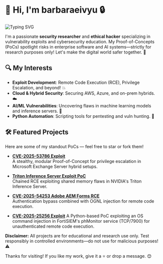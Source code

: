 # 👋 Hi, I'm barbaraeivyu 🔒

<img src="https://readme-typing-svg.demolab.com?font=Fira+Code&size=24&duration=3000&pause=1000&color=FF4500&width=500&lines=Passionate+Security+Researcher;Ethical+Hacker+Specialist;Vulnerability+Exploits+Expert;Cybersecurity+Educator" alt="Typing SVG" />


I'm a passionate **security researcher** and **ethical hacker** specializing in vulnerability exploits and cybersecurity education. My Proof-of-Concepts (PoCs) spotlight risks in enterprise software and AI systems—strictly for research purposes only! Let's make the digital world safer together. 🚀

## 🔍 My Interests
- **Exploit Development**: Remote Code Execution (RCE), Privilege Escalation, and beyond! 💥
- **Cloud & Hybrid Security**: Securing AWS, Azure, and on-prem hybrids. ☁️
- **AI/ML Vulnerabilities**: Uncovering flaws in machine learning models and inference servers. 🤖
- **Python Automation**: Scripting tools for pentesting and vuln hunting. 🐍

## 🛠️ Featured Projects
Here are some of my standout PoCs — feel free to star or fork them!

- **[CVE-2025-53786 Exploit](https://github.com/barbaraeivyu/CVE-2025-53786)**  
  A stealthy, modular Proof-of-Concept for privilege escalation in Microsoft Exchange Server hybrid setups.

- **[Triton Inference Server Exploit PoC](https://github.com/barbaraeivyu/Triton-Inference-Server-PoC)**  
  Chained RCE exploiting shared memory flaws in NVIDIA's Triton Inference Server.

- **[CVE-2025-54253 Adobe AEM Forms RCE](https://github.com/barbaraeivyu/CVE-2025-54253-e)**  
  Authentication bypass combined with OGNL injection for remote code execution.

- **[CVE-2025-25256 Exploit](https://github.com/barbaraeivyu/CVE-2025-25256)**
A Python-based PoC exploiting an OS command injection in FortiSIEM's phMonitor service (TCP/7900) for unauthenticated remote code execution.

**Disclaimer:** All projects are for educational and research use only. Test responsibly in controlled environments—do not use for malicious purposes! ⚠️

Thanks for visiting! If you like my work, give it a ⭐ or drop a message. 😊
